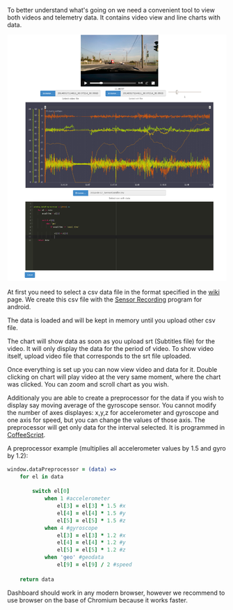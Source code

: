 To better understand what's going on we need a convenient tool to view both videos and telemetry data. It contains video view and line charts with data. 

![](https://github.com/blindmotion/docs/blob/master/pics/dashboard.png)

At first you need to select a csv data file in the format specified in the [wiki](//github.com/blindmotion/docs/wiki/Csv-file-format) page. We create this csv file with the [Sensor Recording](https://play.google.com/store/apps/details?id=net.braun_home.sensorrecording.pro) program for android.

The data is loaded and will be kept in memory until you upload other csv file.

The chart will show data as soon as you upload srt (Subtitles file) for the video. It will only display the data for the period of video. To show video itself, upload video file that corresponds to the srt file uploaded.

Once everything is set up you can now view video and data for it. Double clicking on chart will play video at the very same moment, where the chart was clicked. You can zoom and scroll chart as you wish.

Additionaly you are able to create a preprocessor for the data if you wish to display say moving average of the gyroscope sensor. You cannot modify the number of axes displayes: x,y,z for accelerometer and gyroscope and one axis for speed, but you can change the values of those axis.
The preprocessor will get only data for the interval selected. It is programmed in [CoffeeScript](http://coffeescript.org/).

A preprocessor example (multiplies all accelerometer values by 1.5 and gyro by 1.2):

``` coffeescript
window.dataPreprocessor = (data) =>
    for el in data

        switch el[0]
            when 1 #accelerometer
                el[3] = el[3] * 1.5 #x
                el[4] = el[4] * 1.5 #y
                el[5] = el[5] * 1.5 #z
            when 4 #gyroscope
                el[3] = el[3] * 1.2 #x
                el[4] = el[4] * 1.2 #y
                el[5] = el[5] * 1.2 #z
            when 'geo' #geodata
                el[9] = el[9] / 2 #speed
                    
    return data
```

Dashboard should work in any modern browser, however we recommend to use browser on the base of Chromium because it works faster.